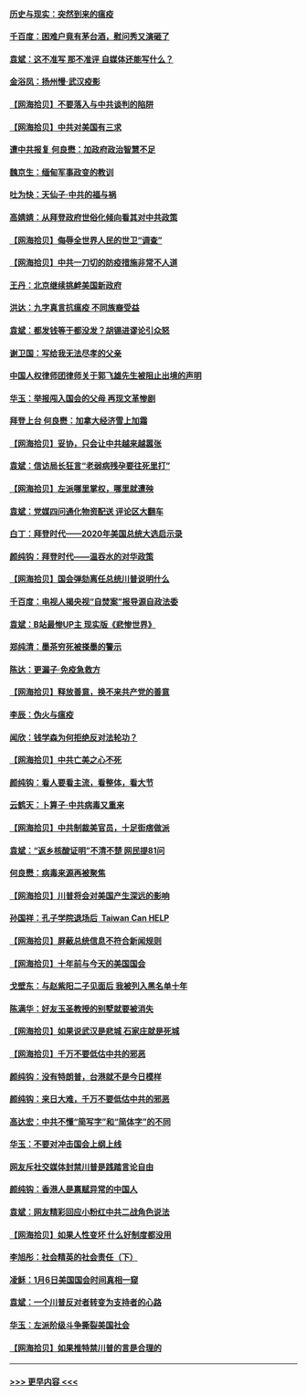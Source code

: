 #### [历史与现实：突然到来的瘟疫](../pages/nsc993/n12738507.md?t=02080201) 
#### [千百度：困难户竟有茅台酒，慰问秀又演砸了](../pages/nsc993/n12738362.md?t=02080201) 
#### [袁斌：这不准写 那不准评 自媒体还能写什么？](../pages/nsc993/n12737833.md?t=02080201) 
#### [金浴凤：扬州慢‧武汉疫影](../pages/nsc993/n12737248.md?t=02080201) 
#### [【网海拾贝】不要落入与中共谈判的陷阱](../pages/nsc993/n12735229.md?t=02080201) 
#### [【网海拾贝】中共对美国有三求](../pages/nsc993/n12735197.md?t=02080201) 
#### [遭中共报复 何良懋：加政府政治智慧不足](../pages/nsc993/n12734323.md?t=02080201) 
#### [魏京生：缅甸军事政变的教训](../pages/nsc993/n12732470.md?t=02080201) 
#### [吐为快：天仙子·中共的福与祸](../pages/nsc993/n12732165.md?t=02080201) 
#### [高婧婧：从拜登政府世俗化倾向看其对中共政策](../pages/nsc993/n12730028.md?t=02080201) 
#### [【网海拾贝】侮辱全世界人民的世卫“调查”](../pages/nsc993/n12727884.md?t=02080201) 
#### [【网海拾贝】中共一刀切的防疫措施非常不人道](../pages/nsc993/n12724879.md?t=02080201) 
#### [王丹：北京继续挑衅美国新政府](../pages/nsc993/n12722456.md?t=02080201) 
#### [洪达：九字真言抗瘟疫 不同族裔受益](../pages/nsc993/n12722448.md?t=02080201) 
#### [袁斌：都发钱等于都没发？胡锡进谬论引众怒](../pages/nsc993/n12722393.md?t=02080201) 
#### [谢卫国：写给我无法尽孝的父亲](../pages/nsc993/n12720325.md?t=02080201) 
#### [中国人权律师团律师关于郭飞雄先生被阻止出境的声明](../pages/nsc993/n12720203.md?t=02080201) 
#### [华玉：举报闯入国会的父母 再现文革惨剧](../pages/nsc993/n12719070.md?t=02080201) 
#### [拜登上台 何良懋：加拿大经济雪上加霜](../pages/nsc993/n12718943.md?t=02080201) 
#### [【网海拾贝】妥协，只会让中共越来越嚣张](../pages/nsc993/n12717392.md?t=02080201) 
#### [袁斌：信访局长狂言“老弱病残孕要往死里打”](../pages/nsc993/n12717343.md?t=02080201) 
#### [【网海拾贝】左派哪里掌权，哪里就遭殃](../pages/nsc993/n12715009.md?t=02080201) 
#### [袁斌：党媒四问通化物资配送 评论区大翻车](../pages/nsc993/n12714950.md?t=02080201) 
#### [白丁：拜登时代——2020年美国总统大选启示录](../pages/nsc993/n12714920.md?t=02080201) 
#### [颜纯钩：拜登时代——温吞水的对华政策](../pages/nsc993/n12713245.md?t=02080201) 
#### [【网海拾贝】国会弹劾离任总统川普说明什么](../pages/nsc993/n12712816.md?t=02080201) 
#### [千百度：电视人揭央视“自焚案”报导源自政法委](../pages/nsc993/n12709760.md?t=02080201) 
#### [袁斌：B站最惨UP主 现实版《悲惨世界》](../pages/nsc993/n12709686.md?t=02080201) 
#### [郑纯清：墨茶穷死被搽墨的警示](../pages/nsc993/n12709262.md?t=02080201) 
#### [陈达：更漏子·免疫急救方](../pages/nsc993/n12709244.md?t=02080201) 
#### [【网海拾贝】释放善意，换不来共产党的善意](../pages/nsc993/n12708361.md?t=02080201) 
#### [李辰：伪火与瘟疫](../pages/nsc993/n12707981.md?t=02080201) 
#### [闻欣：钱学森为何拒绝反对法轮功？](../pages/nsc993/n12707407.md?t=02080201) 
#### [【网海拾贝】中共亡美之心不死](../pages/nsc993/n12707621.md?t=02080201) 
#### [颜纯钩：看人要看主流，看整体，看大节](../pages/nsc993/n12707536.md?t=02080201) 
#### [云鹤天：卜算子‧中共病毒又重来](../pages/nsc993/n12707408.md?t=02080201) 
#### [【网海拾贝】中共制裁美官员，十足街痞做派](../pages/nsc993/n12705115.md?t=02080201) 
#### [袁斌：“返乡核酸证明”不清不楚 网民提81问](../pages/nsc993/n12704982.md?t=02080201) 
#### [何良懋：病毒来源再被聚焦](../pages/nsc993/n12704944.md?t=02080201) 
#### [【网海拾贝】川普将会对美国产生深远的影响](../pages/nsc993/n12703045.md?t=02080201) 
#### [孙国祥：孔子学院退场后  Taiwan Can HELP](../pages/nsc993/n12702430.md?t=02080201) 
#### [【网海拾贝】屏蔽总统信息不符合新闻规则](../pages/nsc993/n12699998.md?t=02080201) 
#### [【网海拾贝】十年前与今天的美国国会](../pages/nsc993/n12696993.md?t=02080201) 
#### [戈壁东：与赵紫阳二子见面后 我被列入黑名单十年](../pages/nsc993/n12696215.md?t=02080201) 
#### [陈满华：好友玉圣教授的别墅就要被消失](../pages/nsc993/n12695411.md?t=02080201) 
#### [【网海拾贝】如果说武汉是悲城 石家庄就是死城](../pages/nsc993/n12694589.md?t=02080201) 
#### [【网海拾贝】千万不要低估中共的邪恶](../pages/nsc993/n12692771.md?t=02080201) 
#### [颜纯钩：没有特朗普，台港就不是今日模样](../pages/nsc993/n12692678.md?t=02080201) 
#### [颜纯钩：来日大难，千万不要低估中共的邪恶](../pages/nsc993/n12692080.md?t=02080201) 
#### [高达宏：中共不懂“简写字”和“简体字”的不同](../pages/nsc993/n12692068.md?t=02080201) 
#### [华玉：不要对冲击国会上纲上线](../pages/nsc993/n12689948.md?t=02080201) 
#### [网友斥社交媒体封禁川普是践踏言论自由](../pages/nsc993/n12687482.md?t=02080201) 
#### [颜纯钩：香港人是禀赋异常的中国人](../pages/nsc993/n12685142.md?t=02080201) 
#### [袁斌：网友精彩回应小粉红中共二战角色说法](../pages/nsc993/n12684994.md?t=02080201) 
#### [【网海拾贝】如果人性变坏 什么好制度都没用](../pages/nsc993/n12683000.md?t=02080201) 
#### [李旭彤：社会精英的社会责任（下）](../pages/nsc993/n12680604.md?t=02080201) 
#### [凌稣：1月6日美国国会时间真相一窥](../pages/nsc993/n12682780.md?t=02080201) 
#### [袁斌：一个川普反对者转变为支持者的心路](../pages/nsc993/n12682700.md?t=02080201) 
#### [华玉：左派阶级斗争撕裂美国社会](../pages/nsc993/n12681226.md?t=02080201) 
#### [【网海拾贝】如果推特禁川普的言是合理的](../pages/nsc993/n12681232.md?t=02080201) 

----
#### [ >>> 更早内容 <<< ](../indexes/nsc993-earlier.md)
